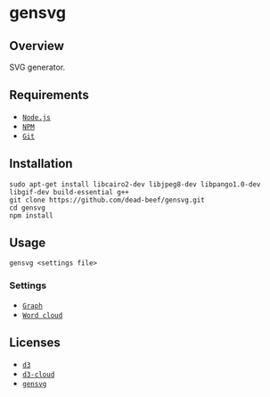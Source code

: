 # gensvg

## Overview

SVG generator.

## Requirements

* [`Node.js`](https://nodejs.org/)
* [`NPM`](https://nodejs.org/)
* [`Git`](https://git-scm.com/)

## Installation

```
sudo apt-get install libcairo2-dev libjpeg8-dev libpango1.0-dev libgif-dev build-essential g++
git clone https://github.com/dead-beef/gensvg.git
cd gensvg
npm install
```

## Usage

```
gensvg <settings file>
```

### Settings

* [`Graph`](examples/graph/settings.json)
* [`Word cloud`](examples/wordcloud/settings.json)

## Licenses

* [`d3`](LICENSE_d3)
* [`d3-cloud`](LICENSE_d3-cloud)
* [`gensvg`](LICENSE)
